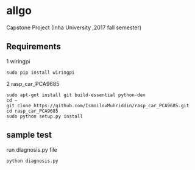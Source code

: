 # allgo
Capstone Project (Inha University ,2017 fall semester)


## Requirements
1 wiringpi
    
    sudo pip install wiringpi
2 rasp_car_PCA9685
    
    sudo apt-get install git build-essential python-dev
    cd ~
    git clone https://github.com/IsmoilovMuhriddin/rasp_car_PCA9685.git
    cd rasp_car_PCA9685
    sudo python setup.py install
    
## sample test    
run diagnosis.py file
    
    python diagnosis.py
